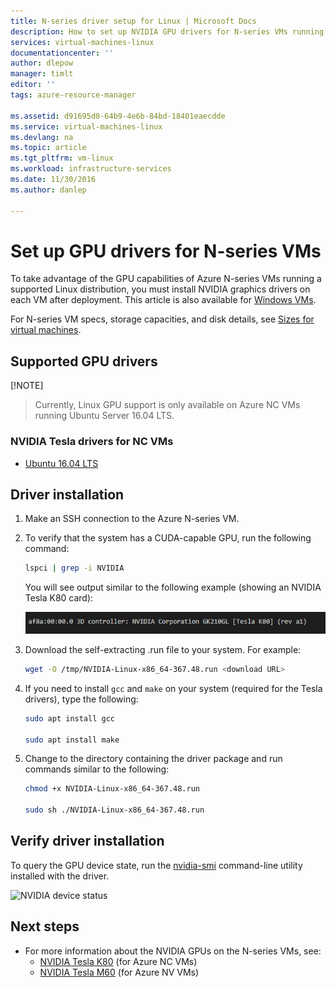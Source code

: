 ```yaml
---
title: N-series driver setup for Linux | Microsoft Docs
description: How to set up NVIDIA GPU drivers for N-series VMs running Linux in Azure
services: virtual-machines-linux
documentationcenter: ''
author: dlepow
manager: timlt
editor: ''
tags: azure-resource-manager

ms.assetid: d91695d0-64b9-4e6b-84bd-18401eaecdde
ms.service: virtual-machines-linux
ms.devlang: na
ms.topic: article
ms.tgt_pltfrm: vm-linux
ms.workload: infrastructure-services
ms.date: 11/30/2016
ms.author: danlep

---
```

# Set up GPU drivers for N-series VMs
To take advantage of the GPU capabilities of Azure N-series VMs running a supported Linux distribution, you must install NVIDIA graphics drivers on each VM after deployment. This article is also available for [Windows VMs](virtual-machines-windows-n-series-driver-setup?toc=%2fazure%2fvirtual-machines%2fwindows%2ftoc.json).

For N-series VM specs, storage capacities, and disk details, see [Sizes for virtual machines](virtual-machines-linux-sizes.md?toc=%2fazure%2fvirtual-machines%2flinux%2ftoc.json).



## Supported GPU drivers

 [!NOTE]
> Currently, Linux GPU support is only available on Azure NC VMs running Ubuntu Server 16.04 LTS.

### NVIDIA Tesla drivers for NC VMs

* [Ubuntu 16.04 LTS](https://go.microsoft.com/fwlink/?linkid=836899)

## Driver installation

1. Make an SSH connection to the Azure N-series VM.

2. To verify that the system has a CUDA-capable GPU, run the following command:

    ```bash
    lspci | grep -i NVIDIA
    ```
    You will see output similar to the following example (showing an NVIDIA Tesla K80 card):

    ![lspci command output](./media/virtual-machines-linux-n-series-driver-setup/lspci.png)

3. Download the self-extracting .run file to your system. For example:

    ```bash
    wget -O /tmp/NVIDIA-Linux-x86_64-367.48.run <download URL>
    ```

4. If you need to install `gcc` and `make` on your system (required for the Tesla drivers), type the following:

    ```bash
    sudo apt install gcc

    sudo apt install make
    ```

4. Change to the directory containing the driver package and run commands similar to the following:

    ```bash
    chmod +x NVIDIA-Linux-x86_64-367.48.run
    
    sudo sh ./NVIDIA-Linux-x86_64-367.48.run
    ```

## Verify driver installation


To query the GPU device state, run the [nvidia-smi](https://developer.nvidia.com/nvidia-system-management-interface) command-line utility installed with the driver.

![NVIDIA device status](./media/virtual-machines-linux-n-series-driver-setup/smi.png)

## Next steps

* For more information about the NVIDIA GPUs on the N-series VMs, see:
    * [NVIDIA Tesla K80](http://www.nvidia.com/object/tesla-k80.html) (for Azure NC VMs)
    * [NVIDIA Tesla M60](http://www.nvidia.com/object/tesla-m60.html) (for Azure NV VMs)

